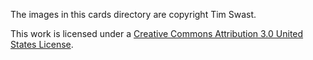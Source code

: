 The images in this cards directory are copyright Tim Swast.

This work is licensed under a
[Creative Commons Attribution 3.0 United States License](https://creativecommons.org/licenses/by/3.0/us).
